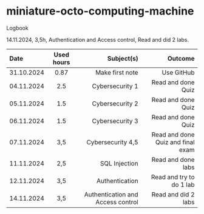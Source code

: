 # miniature-octo-computing-machine
Logbook

 14.11.2024, 3,5h, Authentication and Access control, Read and did 2 labs.

| Date         | Used hours     | Subject(s)    | Outcome      |                           
| :---         |     :---:      |          ---: |         ---: |
| 31.10.2024   | 0.87    |Make first note  |Use GitHub     |
| 04.11.2024   | 2.5  |Cybersecurity 1 |Read and done Quiz     |
| 05.11.2024   | 1.5  |Cybersecurity 2 |Read and done Quiz     |
| 06.11.2024   | 1.5  |Cybersecurity 3 |Read and done Quiz     |
| 07.11.2024   | 3,5  |Cybersecurity 4,5 |Read and done Quiz and final exam     |
| 11.11.2024   | 2,5  |SQL Injection |Read and done labs  |
| 12.11.2024   | 3,5  |Authentication |Read and try to do 1 lab  |
| 14.11.2024   | 3,5  |Authentication and Access control  |Read and did 2 labs |
